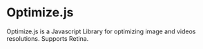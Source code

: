 Optimize.js
===========

Optimize.js is a Javascript Library for optimizing image and videos resolutions. Supports Retina.
